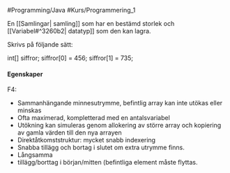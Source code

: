 #Programming/Java #Kurs/Programmering_1

En [[Samlingar| samling]] som har en bestämd storlek och [[Variabel#^3260b2| datatyp]] som den kan lagra.

Skrivs på följande sätt:

int[]  siffror;
	siffror[0] = 456;
	siffror[1] = 735;

#### Egenskaper
F4:
-  Sammanhängande minnesutrymme, befintlig array kan inte utökas eller minskas
- Ofta maximerad, kompletterad med en antalsvariabel
- Utökning kan simuleras genom allokering av större array och kopiering av gamla värden till den nya arrayen
- Direktåtkomststruktur: mycket snabb indexering
- Snabba tillägg och bortag i slutet om extra utrymme finns.
- Långsamma
- tillägg/borttag i början/mitten (befintliga element måste flyttas.